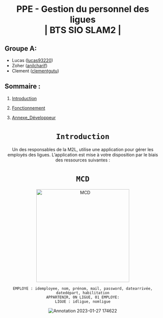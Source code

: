 <div align="center">

# PPE - Gestion du personnel des ligues <br> | BTS SIO SLAM2 |

</div>



## Groupe A:

-   Lucas ([lucas93220](https://github.com/lucas93220))
-   Zoher ([anilcharif](https://github.com/Anilcharif))
-   Clement ([clementgutu](https://github.com/clementgutu))

## Sommaire :

1. [Introduction](#Introduction)

2. [Fonctionnement](#Fonctionnement)

3. [Annexe_Développeur](#Annexe_Développeur)

<div align="center">

# `Introduction`
Un des responsables de la M2L, utilise une application pour gérer les employés des ligues. L’application est mise à votre disposition par le biais des ressources suivantes :



<div align="center">



# `MCD`

</div>
<div align="center">
    <img src="./asset/Screenshot_1.png" alt="MCD" width="300"/>
    <br>
</div>


    EMPLOYE : idemployee, nom, prénom, mail, password, datearrivée, datedépart, habilitation
    APPARTENIR, 0N LIGUE, 01 EMPLOYE:
    LIGUE : idligue, nomligue
   ![Annotation 2023-01-27 174622](https://user-images.githubusercontent.com/98174097/215144780-54c14476-bd26-4372-9a95-608349dd46ca.png)
 
